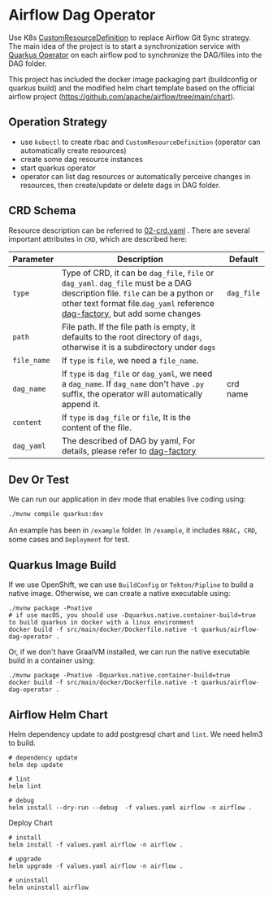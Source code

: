 # Airflow Dag Operator

Use K8s [CustomResourceDefinition](https://kubernetes.io/docs/tasks/extend-kubernetes/custom-resources/custom-resource-definitions/) 
to replace Airflow Git Sync strategy. The main idea of the project is to start a synchronization service 
with [Quarkus Operator](https://github.com/quarkiverse/quarkus-operator-sdk) 
on each airflow pod to synchronize the DAG/files into the DAG folder.

This project has included the docker image packaging part (buildconfig or quarkus build) 
and the modified helm chart template based on the official airflow project (https://github.com/apache/airflow/tree/main/chart).

## Operation Strategy

* use `kubectl` to create rbac and `CustomResourceDefinition` (operator can automatically create resources)
* create some dag resource instances
* start quarkus operator
* operator can list dag resources or automatically perceive changes in resources, then create/update or delete dags in DAG folder.

## CRD Schema

Resource description can be referred to [02-crd.yaml](example/02-crd.yaml) .
There are several important attributes in `CRD`, which are described here:

Parameter | Description | Default
--- | --- | ---
`type` | Type of CRD, it can be `dag_file`, `file` or `dag_yaml`. `dag_file` must be a DAG description file. `file` can be a python or other text format file.`dag_yaml` reference [dag-factory](https://github.com/ajbosco/dag-factory), but add some changes | `dag_file`
`path`| File path. If the file path is empty, it defaults to the root directory of `dags`, otherwise it is a subdirectory under `dags`  |
`file_name` | If `type` is `file`, we need a `file_name`. |
`dag_name` | If `type` is `dag_file` or `dag_yaml`, we need a `dag_name`. If `dag_name` don't have `.py` suffix, the operator will automatically append it. | crd name
`content`| If `type` is `dag_file` or `file`, It is the content of the file. |
`dag_yaml`| The described of DAG by yaml, For details, please refer to [dag-factory](https://github.com/ajbosco/dag-factory) |

## Dev Or Test

We can run our application in dev mode that enables live coding using:
```shell script
./mvnw compile quarkus:dev
```

An example has been in `/example` folder. In `/example`, it includes `RBAC`，`CRD`, some cases and `Deployment` for test.

## Quarkus Image Build

If we use OpenShift, we can use `BuildConfig` or `Tekton/Pipline` to build a native image. 
Otherwise, we can create a native executable using:
```shell script
./mvnw package -Pnative
# if use macOS, you should use -Dquarkus.native.container-build=true to build quarkus in docker with a linux environment
docker build -f src/main/docker/Dockerfile.native -t quarkus/airflow-dag-operator .
```

Or, if we don't have GraalVM installed, we can run the native executable build in a container using:
```shell script
./mvnw package -Pnative -Dquarkus.native.container-build=true
docker build -f src/main/docker/Dockerfile.native -t quarkus/airflow-dag-operator .
```

## Airflow Helm Chart

Helm dependency update to add postgresql chart and `lint`. We need helm3 to build.
```shell script
# dependency update
helm dep update

# lint
helm lint

# debug
helm install --dry-run --debug  -f values.yaml airflow -n airflow .
```

Deploy Chart
```shell script
# install
helm install -f values.yaml airflow -n airflow .

# upgrade
helm upgrade -f values.yaml airflow -n airflow .

# uninstall
helm uninstall airflow
```


